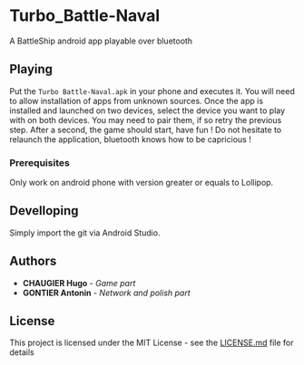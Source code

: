 # Turbo_Battle-Naval

A BattleShip android app playable over bluetooth

## Playing

Put the `Turbo Battle-Naval.apk` in your phone and executes it. You will need to allow installation of apps from unknown sources.
Once the app is installed and launched on two devices, select the device you want to play with on both devices. You may need to pair them,  if so retry the previous step. After a second, the game should start, have fun ! 
Do not hesitate to relaunch the application, bluetooth knows how to be capricious !

### Prerequisites

Only work on android phone with version greater or equals to Lollipop.

## Develloping

Simply import the git via Android Studio.

## Authors

* **CHAUGIER Hugo** - *Game part*
* **GONTIER Antonin** - *Network and polish part*

## License

This project is licensed under the MIT License - see the [LICENSE.md](LICENSE.md) file for details
